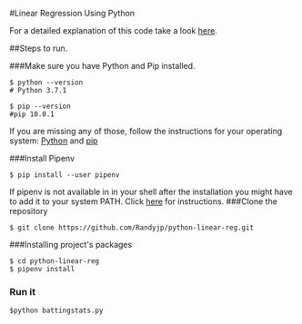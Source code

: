 #Linear Regression Using Python

For a detailed explanation of this code take a look [here](https://randyperez.tech//blog/linear-regression).


##Steps to run. 

###Make sure you have Python and Pip installed. 

```
$ python --version
# Python 3.7.1

$ pip --version
#pip 10.0.1 
```

If you are missing any of those, follow the  instructions for your operating system: [Python](https://www.python.org/downloads/) and [pip](https://pip.pypa.io/en/stable/installing/)

###Install Pipenv

```
$ pip install --user pipenv
```

If pipenv is not available in in your shell after the installation you might have to add it to your system PATH. Click [here](https://docs.python-guide.org/dev/virtualenvs/) for instructions.
###Clone the repository 

```
$ git clone https://github.com/Randyjp/python-linear-reg.git
```

###Installing project's packages

```
$ cd python-linear-reg
$ pipenv install
```

### Run it

```
$python battingstats.py
```